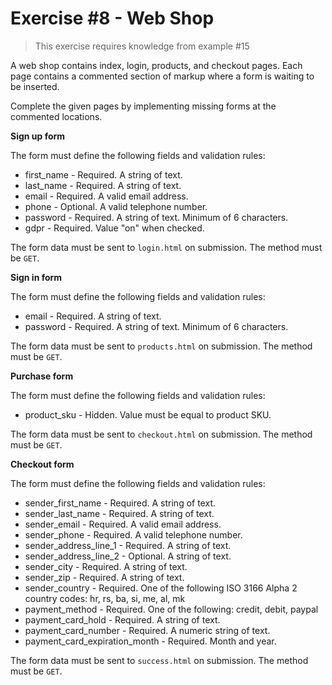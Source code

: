 # Exercise #8 - Web Shop

> This exercise requires knowledge from example #15

A web shop contains index, login, products, and checkout pages. Each page contains a commented section of markup where a form is waiting to be inserted.

Complete the given pages by implementing missing forms at the commented locations.

**Sign up form**

The form must define the following fields and validation rules:

- first_name - Required. A string of text.
- last_name - Required. A string of text.
- email - Required. A valid email address.
- phone - Optional. A valid telephone number.
- password - Required. A string of text. Minimum of 6 characters.
- gdpr - Required. Value "on" when checked.

The form data must be sent to `login.html` on submission. The method must be `GET`.

**Sign in form**

The form must define the following fields and validation rules:

- email - Required. A string of text.
- password - Required. A string of text. Minimum of 6 characters.

The form data must be sent to `products.html` on submission. The method must be `GET`.

**Purchase form**

The form must define the following fields and validation rules:

- product_sku - Hidden. Value must be equal to product SKU.

The form data must be sent to `checkout.html` on submission. The method must be `GET`.

**Checkout form**

The form must define the following fields and validation rules:

- sender_first_name - Required. A string of text.
- sender_last_name - Required. A string of text.
- sender_email - Required. A valid email address.
- sender_phone - Required. A valid telephone number.
- sender_address_line_1 - Required. A string of text.
- sender_address_line_2 - Optional. A string of text.
- sender_city - Required. A string of text.
- sender_zip - Required. A string of text.
- sender_country - Required. One of the following ISO 3166 Alpha 2 country codes: hr, rs, ba, si, me, al, mk
- payment_method - Required. One of the following: credit, debit, paypal
- payment_card_hold - Required. A string of text.
- payment_card_number - Required. A numeric string of text.
- payment_card_expiration_month - Required. Month and year.

The form data must be sent to `success.html` on submission. The method must be `GET`.
